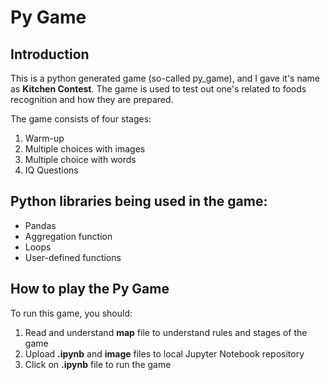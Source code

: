 # Py Game

## Introduction
This is a python generated game (so-called py_game), and I gave it's name as **Kitchen Contest**. The game is used to test out one's related to foods recognition and how they are prepared. 

The game consists of four stages:
1. Warm-up
2. Multiple choices with images
3. Multiple choice with words
4. IQ Questions


## Python libraries being used in the game:
* Pandas
* Aggregation function
* Loops
* User-defined functions

## How to play the Py Game
To run this game, you should:
1. Read and understand **map** file to understand rules and stages of the game 
2. Upload **.ipynb** and **image** files to local Jupyter Notebook repository
3. Click on **.ipynb** file to run the game
